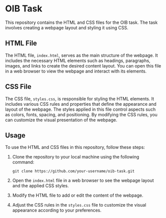 # OIB Task

This repository contains the HTML and CSS files for the OIB task. The task involves creating a webpage layout and styling it using CSS.

## HTML File

The HTML file, `index.html`, serves as the main structure of the webpage. It includes the necessary HTML elements such as headings, paragraphs, images, and links to create the desired content layout. You can open this file in a web browser to view the webpage and interact with its elements.

## CSS File

The CSS file, `styles.css`, is responsible for styling the HTML elements. It includes various CSS rules and properties that define the appearance and layout of the webpage. The styles applied in this file control aspects such as colors, fonts, spacing, and positioning. By modifying the CSS rules, you can customize the visual presentation of the webpage.

## Usage

To use the HTML and CSS files in this repository, follow these steps:

1. Clone the repository to your local machine using the following command:

   ```
   git clone https://github.com/your-username/oib-task.git
   ```

2. Open the `index.html` file in a web browser to see the webpage layout and the applied CSS styles.

3. Modify the HTML file to add or edit the content of the webpage.

4. Adjust the CSS rules in the `styles.css` file to customize the visual appearance according to your preferences.
